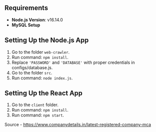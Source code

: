 ## Requirements

* **Node.js Version**: v16.14.0
* **MySQL Setup**

## Setting Up the Node.js App

1. Go to the folder `web-crawler`.
2. Run command: `npm install`.
3. Replace `'PASSWORD'` and `'DATABASE'` with proper credentials in configs/database.js.
4. Go to the folder `src`.
5. Run command: `node index.js`.

## Setting Up the React App

1. Go to the `client` folder.
2. Run command: `npm install`.
3. Run command: `npm start`.



Source - https://www.companydetails.in/latest-registered-company-mca
